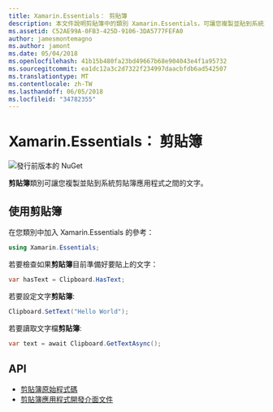 ```yaml
---
title: Xamarin.Essentials： 剪貼簿
description: 本文件說明剪貼簿中的類別 Xamarin.Essentials，可讓您複製並貼到系統剪貼簿應用程式之間的文字。
ms.assetid: C52AE99A-0FB3-425D-9106-3DA5777FEFA0
author: jamesmontemagno
ms.author: jamont
ms.date: 05/04/2018
ms.openlocfilehash: 41b15b480fa23bd49667b68e904043e4f1a95732
ms.sourcegitcommit: ea1dc12a3c2d7322f234997daacbfdb6ad542507
ms.translationtype: MT
ms.contentlocale: zh-TW
ms.lasthandoff: 06/05/2018
ms.locfileid: "34782355"
---
```

# <a name="xamarinessentials-clipboard"></a>Xamarin.Essentials： 剪貼簿

![發行前版本的 NuGet](~/media/shared/pre-release.png)

**剪貼簿**類別可讓您複製並貼到系統剪貼簿應用程式之間的文字。

## <a name="using-clipboard"></a>使用剪貼簿

在您類別中加入 Xamarin.Essentials 的參考：

```csharp
using Xamarin.Essentials;
```

若要檢查如果**剪貼簿**目前準備好要貼上的文字：

```csharp
var hasText = Clipboard.HasText;
```

若要設定文字**剪貼簿**:

```csharp
Clipboard.SetText("Hello World");
```

若要讀取文字檔**剪貼簿**:

```csharp
var text = await Clipboard.GetTextAsync();
```

## <a name="api"></a>API

- [剪貼簿原始程式碼](https://github.com/xamarin/Essentials/tree/master/Xamarin.Essentials/Clipboard)
- [剪貼簿應用程式開發介面文件](xref:Xamarin.Essentials.Clipboard)
